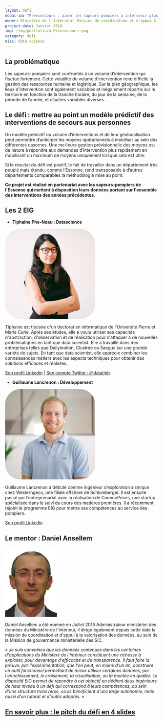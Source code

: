 ```yaml
---
layout: defi
modal-id: "Prévisecours : aider les sapeurs-pompiers à intervenir plus efficacement avec des modèles prédictifs"
owner: Ministère de l'Intérieur, Mission de coordination et d'appui à la valorisation des données
project-date: Janvier 2018
img: /img/portfolio/4_Previsecours.png
category: defi
misc: data science
---
```


## La problématique

Les sapeurs-pompiers sont confrontés à un volume d’intervention qui
fluctue fortement. Cette volatilité du volume d’intervention rend
difficile la gestion des ressources humaine et logistique. Sur le plan
géographique, les lieux d’intervention sont également variables et
inégalement répartis sur le territoire en fonction de la tranche
horaire, du jour de la semaine, de la période de l’année, et d’autres
variables diverses.

## Le défi : mettre au point un modèle prédictif des interventions de secours aux personnes

Un modèle prédictif du volume d’interventions et de leur
géolocalisation peut permettre d’anticiper les moyens opérationnels à
mobiliser au sein des différentes casernes. Une meilleure gestion
prévisionnelle des moyens est de nature à répondre aux demandes
d’intervention plus rapidement en mobilisant un maximum de moyens
uniquement lorsque cela est utile.

Si le résultat du défi est positif, le fait de travailler dans un
département très peuplé mais étendu, comme l’Essonne, rend
transposable à d’autres départements comparables la méthodologie mise
au point.

**Ce projet est réalisé en partenariat avec les sapeurs-pompiers de
l'Essonne qui mettent à disposition leurs données portant sur
l'ensemble des interventions des années précédentes**.

## Les 2 EIG

* **Tiphaine Phe-Neau : Datascience**

![Photo de Tiphaine Phe-Neau](/img/portfolio/TiphainePheNeau.png)

Tiphaine est titulaire d'un doctorat en informatique de l'Université
Pierre et Marie Curie. Après ses études, elle a voulu utiliser ses
capacités d'abstraction, d'observation et de réalisation pour
s'attaquer à de nouvelles problématiques en tant que data
scientist. Elle a travaillé dans des entreprises telles que
Dailymotion, Clustree ou Saegus sur une grande variété de sujets. En
tant que data scientist, elle apprécie combiner les connaissances
métiers avec les aspects techniques pour obtenir des solutions
efficaces et réalistes.

[Son profil Linkedin](https://www.linkedin.com/in/pheneau/) | [Son compte Twitter : @datatiph](https://www.twitter.com/datatiph)

* **Guillaume Lancrenon : Développement**

![Photo de Guillaume Lancrenon](/img/portfolio/GuillaumeLancrenon.png)

Guillaume Lancrenon a débuté comme ingénieur d’exploration sismique
chez Westerngeco, une filiale offshore de Schlumberger. Il est ensuite
passé par l’entreprenariat avec la réalisation de CommoPrices, une
startup spécialisée dans le suivi du cours des matières premières. Il
a récemment rejoint le programme EIG pour mettre ses compétences au
service des pompiers.

[Son profil Linkedin](https://www.linkedin.com/in/guillaumelancrenon/)

## Le mentor : Daniel Ansellem

![Photo de Daniel Ansellem](/img/portfolio/4_ansellem-daniel-630092.JPG)

Daniel Ansellem a été nommé en Juillet 2016 Administrateur ministériel
des données du Ministère de l'Intérieur, il dirige également depuis
cette date la mission de coordination et d'appui à la valorisation des
données, au sein de la Mission de gouvernance ministérielle des SIC.

*« Je suis convaincu que les données contenues dans les centaines
d'applications du Ministère de l'Intérieur constituent une richesse à
exploiter, pour davantage d'efficacité et de transparence. Il faut
faire la preuve, par l'expérimentation, que l'on peut, en moins d'un
an, construire un outil fonctionnel permettant de mieux utiliser
certaines données, par l'enrichissement, le croisement, la
visualisation, ou la montée en qualité. Le dispositif EIG permet de
répondre à cet objectif en dédiant deux ingénieurs de haut niveau à un
défi qui correspond à leurs compétences, au sein d'une structure
transverse, où ils bénéficient d'une large autonomie, mais aussi d'un
tutorat et d'outils adaptés. »*

## [En savoir plus : le pitch du défi en 4 slides](https://www.slideshare.net/secret/1y7Vvyv4qC1hmz)
